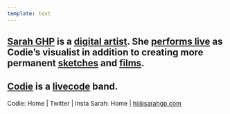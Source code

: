 ```yaml
---
template: text
---
```


## [Sarah GHP](/about-sarah) is a [digital artist](/about-art). She [performs live](/codie-live) as Codie’s visualist in addition to creating more permanent [sketches](/sketches) and [films](/films).

## [Codie](/about-codie) is a [livecode](/about-livecode) band.

Codie: Home | Twitter | Insta
Sarah: Home | hi@sarahgp.com
